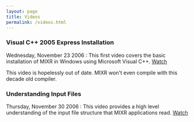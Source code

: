```yaml
---
layout: page
title: Videos
permalink: /videos.html
---
```

### Visual C++ 2005 Express Installation

Wednesday, November 23 2006 : This first video covers the basic installation of MIXR in Windows using Microsoft Visual C++. [Watch](https://s3.amazonaws.com/openeaagles/videos/OE_Install.wmv)

This video is hopelessly out of date.  MIXR won't even compile with this decade old compiler.

### Understanding Input Files

Thursday, November 30 2006 : This video provides a high level understanding of the input file structure that MIXR applications read. [Watch](https://s3.amazonaws.com/openeaagles/videos/OE_Inputs.wmv)
